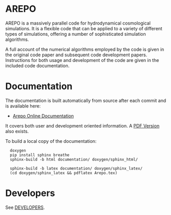 
AREPO
=====

AREPO is a massively parallel code for hydrodynamical cosmological
simulations. It is a flexible code that can be applied to a variety of
different types of simulations, offering a number of sophisticated
simulation algorithms.

A full account of the numerical algorithms employed by the code is given
in the original code paper and subsequent code development papers. 
Instructions for both usage and development of the code are given in the 
included code documentation.


Documentation
=============

The documentation is built automatically from source after each commit and is available here:

* [Arepo Online Documentation](http://www.illustris-project.org/w/arepo_docs/)

It covers both user and development oriented information. 
A [PDF Version](http://www.illustris-project.org/w/arepo_docs/Arepo.pdf) also exists.

To build a local copy of the documentation:

```
  doxygen
  pip install sphinx breathe
  sphinx-build -b html documentation/ doxygen/sphinx_html/

  sphinx-build -b latex documentation/ doxygen/sphinx_latex/
  (cd doxygen/sphinx_latex && pdflatex Arepo.tex)
```


Developers
==========

See [DEVELOPERS](DEVELOPERS).

